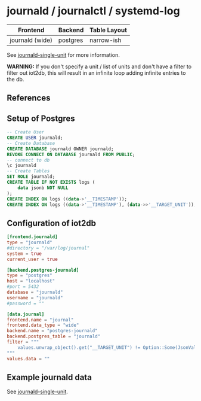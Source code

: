 # journald / journalctl / systemd-log

Frontend | Backend | Table Layout
--- | --- | ---
journald (wide) | postgres | narrow-ish

See [journald-single-unit](journald-single-unit.md) for more information.

**WARNING:** If you don't specify a unit / list of units and don't have a filter to filter
out iot2db, this will result in an infinite loop adding infinite entries to the db.

## References

## Setup of Postgres

```sql
-- Create User
CREATE USER journald;
-- Create Database
CREATE DATABASE journald OWNER journald;
REVOKE CONNECT ON DATABASE journald FROM PUBLIC;
-- connect to db
\c journald
-- Create Tables
SET ROLE journald;
CREATE TABLE IF NOT EXISTS logs (
    data jsonb NOT NULL
);
CREATE INDEX ON logs ((data->'__TIMESTAMP'));
CREATE INDEX ON logs ((data->'__TIMESTAMP'), (data->>'__TARGET_UNIT'));
```

## Configuration of iot2db

```toml
[frontend.journald]
type = "journald"
#directory = "/var/log/journal"
system = true
current_user = true

[backend.postgres-journald]
type = "postgres"
host = "localhost"
#port = 5432
database = "journald"
username = "journald"
#password = ""

[data.journal]
frontend.name = "journal"
frontend.data_type = "wide"
backend.name = "postgres-journald"
backend.postgres_table = "journald"
filter = """
    values.unwrap_object().get("__TARGET_UNIT") != Option::Some(JsonValue::String("iot2db.service"))
"""
values.data = ""
```

## Example journald data

See [journald-single-unit](journald-single-unit.md).
